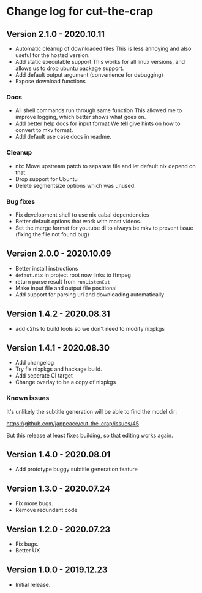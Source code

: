 # Change log for cut-the-crap

## Version 2.1.0 - 2020.10.11

+ Automatic cleanup of downloaded files
  This is less annoying and also useful for the hosted version.
+ Add static executable support
  This works for all linux versions, and allows us to drop ubuntu package support.
+ Add default output argument (convenience for debugging)
+ Expose download functions

### Docs

+ All shell commands run through same function
  This allowed me to improve logging, which better shows what goes on.
+ Add better help docs for input format
  We tell give hints on how to convert to mkv format.
+ Add default use case docs in readme.

### Cleanup

+ nix: Move upstream patch to separate file and let default.nix depend on that
+ Drop support for Ubuntu
+ Delete segmentsize options which was unused.

### Bug fixes

+ Fix development shell to use nix cabal dependencies
+ Better default options that work with most videos.
+ Set the merge format for youtube dl to always be mkv to prevent issue (fixing the file not found bug)

## Version 2.0.0 - 2020.10.09

- Better install instructions
- `defaut.nix` in project root now links to ffmpeg
- return parse result from `runListenCut`
- Make input file and output file positional
- Add support for parsing uri and downloading automatically

## Version 1.4.2 - 2020.08.31
- add c2hs to build tools so we don't need to modify nixpkgs

## Version 1.4.1 - 2020.08.30
- Add changelog
- Try fix nixpkgs and hackage build.
- Add seperate CI target
- Change overlay to be a copy of nixpkgs

### Known issues

It's unlikely the subtitle generation
will be able to find the model dir:

https://github.com/jappeace/cut-the-crap/issues/45

But this release at least fixes building,
so that editing works again.

## Version 1.4.0 - 2020.08.01
- Add prototype buggy subtitle generation feature

## Version 1.3.0 - 2020.07.24
- Fix more bugs.
- Remove redundant code

## Version 1.2.0 - 2020.07.23
- Fix bugs.
- Better UX

## Version 1.0.0 - 2019.12.23 
- Initial release.
